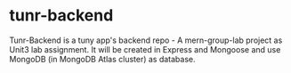# tunr-backend
Tunr-Backend is a tuny app's backend repo - A mern-group-lab project as Unit3 lab assignment. It will be created in Express and Mongoose and use MongoDB (in MongoDB Atlas cluster) as database. 
